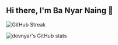 ## Hi there, I'm Ba Nyar Naing 👋


![GitHub Streak](https://github-readme-streak-stats.herokuapp.com?user=devnyar&theme=nord&hide_border=true&date_format=M%20j%5B%2C%20Y%5D&card_width=600&card_height=200)

![devnyar's GitHub stats](https://github-readme-stats.vercel.app/api?username=devnyar&show_icons=true&theme=nord&hide_border=true&card_width=600&card_height=200)
